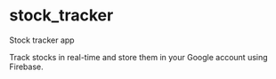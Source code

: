 # stock_tracker
Stock tracker app

Track stocks in real-time and store them in your Google account using Firebase.
